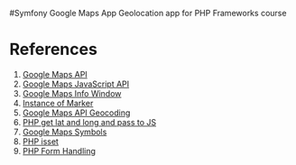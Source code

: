 #Symfony Google Maps App
Geolocation app for PHP Frameworks course

# References

1. [Google Maps API](https://developers.google.com/maps/)
2. [Google Maps JavaScript API](https://developers.google.com/maps/documentation/javascript/)
3. [Google Maps Info Window](https://developers.google.com/maps/documentation/javascript/infowindows)
4. [Instance of Marker](https://stackoverflow.com/questions/44701450/google-maps-api-get-lat-and-lng-and-replace-marker)
5. [Google Maps API Geocoding](https://developers.google.com/maps/documentation/javascript/geocoding)
6. [PHP get lat and long and pass to JS](https://stackoverflow.com/questions/3807963/how-to-get-longitude-and-latitude-of-any-address)
7. [Google Maps Symbols](https://developers.google.com/maps/documentation/javascript/symbols)
8. [PHP isset](https://www.w3resource.com/php/function-reference/isset.php)
9. [PHP Form Handling](https://www.w3schools.com/php/php_forms.asp)
